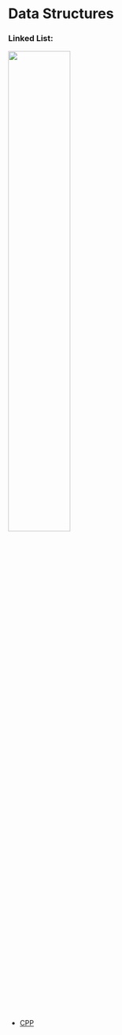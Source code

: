 # Data Structures
<h3> Linked List: </h3>
  <img src="https://user-images.githubusercontent.com/36938063/181043057-b7d3449e-3f75-49fb-9d47-3a415e72ff2a.png" style="width:50%" />
   <ul>
    <li> <a href="https://github.com/fillipehmeireles/data-structures/blob/master/cpp/linked-list.cpp"> CPP </a> </li>
   </ul>

